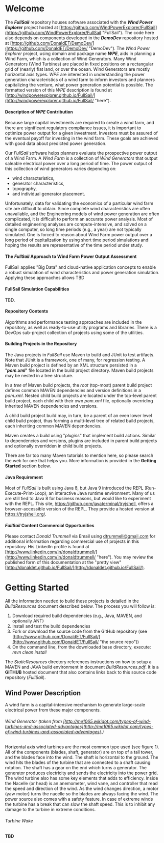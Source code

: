# Welcome

The ***FullSail*** repository houses software associated with the ***Wind Power Explorer*** project hosted at [https://github.com/WindPowerExplorer/FullSail](https://github.com/WindPowerExplorer/FullSail "FullSail"). The code here also depends on components developed in the ***DemoDev*** repository hosted at [https://github.com/DonaldET/DemoDev/](https://github.com/DonaldET/DemoDev/ "DemoDev"). The *Wind Power Explorer* project, using domain and package name ***WPE***, aids in planning a Wind Farm, which is a collection of Wind Generators. Many Wind Generators (Wind Turbines) are placed in fixed positions on a rectangular grid of (nearly) flat land, or over the ocean. Wind Generators are mostly horizontal axis types. *WPE* are interested in understanding the power generation characteristics of a wind farm to inform investors and planners capitalizing the venture, what power generation potential is possible. The formatted version of this *WPE* description is found at [http://windpowerexplorer.github.io/FullSail/](http://windpowerexplorer.github.io/FullSail/ "here").

#### Description of *WPE* Contribution

Because large capital investments are required to create a wind farm, and there are significant regulatory compliance issues, it is important to optimize power output for a given investment. Investors must be assured of the eventual payoff for investing in the wind farm. These goals are achieved with good data about predicted power generation.

Our *FullSail* software helps planners evaluate the prospective power output of a Wind Farm. A *Wind Farm* is a collection of *Wind Generators* that output saleable electrical power over a long period of time. The power output of this collection of wind generators varies depending on:

- wind characteristics,
- generator characteristics,
- topography,
- and individual generator placement. 

Unfortunately, data for validating the economics of a particular wind farm site are difficult to obtain. Since complete wind characteristics are often unavailable, and the Engineering models of wind power generation are often complicated, it is difficult to perform an accurate power analysis. Most of detailed engineering analyses are compute-intensive, and solved on a single computer, so long time periods (e.g., a year) are not typically simulated. One is forced to reason about Wind Farm power output over a long period of capitalization by using short time period simulations and hoping the results are representative of the time period under study.

#### The *FullSail* Approach to Wind Farm Power Output Assessment

FullSail applies "Big Data" and cloud-native application concepts to enable a robust simulation of wind characteristics and power generation simulation. Applying these approaches allows TBD

#### FullSail Simulation Capabilities

TBD.

#### Repository Contents

Algorithms and performance testing approaches are included in the repository, as well as ready-to-use utility programs and libraries. There is a DevOps sub-project collection of projects using some of the utilities.

#### Building Projects in the Repository

The Java projects in *FullSail* use Maven to build and JUnit to test artifacts. Note that JUnit is a framework, one of many, for regression testing.  A Maven build project is defined by an XML structure persisted in a "***pom.xml***" file located in the build project directory. Maven build projects may be nested in a tree structure.

In a *tree* of Maven build projects, the _root_ (top-most) parent build project defines common MAVEN dependencies and version definitions in a *pom.xml*. Nested child build projects are located under the top-level parent build project, each child with their own *pom.xml* file, optionally overriding inherited MAVEN dependencies and versions.

A child build project build may, in turn, be a parent of an even lower level child build project, thus forming a multi-level tree of related build projects, each inheriting common MAVEN dependencies.

Maven creates a build using "*plugins*" that implement build actions. Similar to dependencies and versions, plugins are included in parent build projects and optionally overridden in child build projects.

There are far too many Maven tutorials to mention here, so please search the web for one that helps you. More information is provided in the **Getting Started** section below.

#### Java Requirement

Most of *FullSail* is built using Java 8, but Java 9 introduced the REPL (Run-Execute-Print-Loop); an interactive Java runtime environment. Many of us are still tied to Java 8 for business reasons, but would like to experiment with the REPL. This site, https://github.com/javaterminal/tryjshell, offers a browser-accessible version of the REPL. They provide a hosted version at https://tryjshell.org/.

#### *FullSail* Content Commercial Opportunities

Please contact _Donald Trummell_ via Email using dtrummell@gmail.com for additional information regarding commercial use of projects in this repository.  His LinkedIn profile is found at [http://www.linkedin.com/in/donaldtrummell/](http://www.linkedin.com/in/donaldtrummell/ "here"). You may review the published form of this documentation at the "pretty view" [http://donaldet.github.io/FullSail/](http://donaldet.github.io/FullSail/).

# Getting Started

All the information needed to build these projects is detailed in the _BuildResources_ document described below.  The process you will follow is:
 1. Download required build dependencies (e.g., Java, MAVEN, and optionally ANT)
 2. Install and test the build dependencies
 3. Fork or download the source code from the GitHub repository (see [http://www.github.com/DonaldET/FullSail/](http://www.github.com/DonaldET/FullSail/ "the source repo"))
 4. On the command line, from the downloaded base directory, execute:
    _mvn clean install_

The _StaticResources_ directory references instructions on how to setup a MAVEN and JAVA build environment in document _BuildResources.pdf_. It is a **GITHUB** hosted document that also contains links back to this source code repository (*FullSail*).

## Wind Power Description

A wind farm is a capital-intensive mechanism to generate large-scale electrical power from these major components.

###### Wind Generator (taken from [http://me1065.wikidot.com/types-of-wind-turbines-and-associated-advantages](http://me1065.wikidot.com/types-of-wind-turbines-and-associated-advantages).)

Horizontal axis wind turbines are the most common type used (see figure 1). All of the components (blades, shaft, generator) are on top of a tall tower, and the blades face into the wind. The shaft is horizontal to the ground. The wind hits the blades of the turbine that are connected to a shaft causing rotation. The shaft has a gear on the end which turns a generator. The generator produces electricity and sends the electricity into the power grid. The wind turbine also has some key elements that adds to efficiency. Inside the Nacelle (or head) is an anemometer, wind vane, and controller that read the speed and direction of the wind. As the wind changes direction, a motor (yaw motor) turns the nacelle so the blades are always facing the wind. The power source also comes with a safety feature. In case of extreme winds the turbine has a break that can slow the shaft speed. This is to inhibit any damage to the turbine in extreme conditions.

###### Turbine Wake

**TBD**